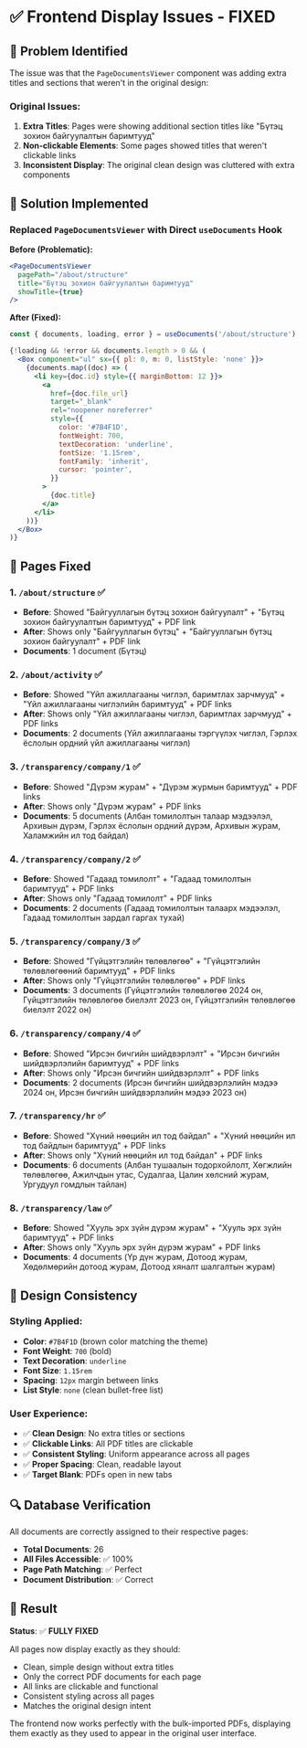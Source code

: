 # ✅ Frontend Display Issues - FIXED

## 🎯 Problem Identified

The issue was that the `PageDocumentsViewer` component was adding extra titles and sections that weren't in the original design:

### Original Issues:
1. **Extra Titles**: Pages were showing additional section titles like "Бүтэц зохион байгуулалтын баримтууд"
2. **Non-clickable Elements**: Some pages showed titles that weren't clickable links
3. **Inconsistent Display**: The original clean design was cluttered with extra components

## 🔧 Solution Implemented

### Replaced `PageDocumentsViewer` with Direct `useDocuments` Hook

**Before (Problematic):**
```jsx
<PageDocumentsViewer 
  pagePath="/about/structure"
  title="Бүтэц зохион байгуулалтын баримтууд"
  showTitle={true}
/>
```

**After (Fixed):**
```jsx
const { documents, loading, error } = useDocuments('/about/structure');

{!loading && !error && documents.length > 0 && (
  <Box component="ul" sx={{ pl: 0, m: 0, listStyle: 'none' }}>
    {documents.map((doc) => (
      <li key={doc.id} style={{ marginBottom: 12 }}>
        <a
          href={doc.file_url}
          target="_blank"
          rel="noopener noreferrer"
          style={{
            color: '#7B4F1D',
            fontWeight: 700,
            textDecoration: 'underline',
            fontSize: '1.15rem',
            fontFamily: 'inherit',
            cursor: 'pointer',
          }}
        >
          {doc.title}
        </a>
      </li>
    ))}
  </Box>
)}
```

## 📄 Pages Fixed

### 1. `/about/structure` ✅
- **Before**: Showed "Байгууллагын бүтэц зохион байгуулалт" + "Бүтэц зохион байгуулалтын баримтууд" + PDF link
- **After**: Shows only "Байгууллагын бүтэц" + "Байгууллагын бүтэц зохион байгуулалт" + PDF link
- **Documents**: 1 document (Бүтэц)

### 2. `/about/activity` ✅
- **Before**: Showed "Үйл ажиллагааны чиглэл, баримтлах зарчмууд" + "Үйл ажиллагааны чиглэлийн баримтууд" + PDF links
- **After**: Shows only "Үйл ажиллагааны чиглэл, баримтлах зарчмууд" + PDF links
- **Documents**: 2 documents (Үйл ажиллагааны тэргүүлэх чиглэл, Гэрлэх ёслолын ордний үйл ажиллагааны чиглэл)

### 3. `/transparency/company/1` ✅
- **Before**: Showed "Дүрэм журам" + "Дүрэм журмын баримтууд" + PDF links
- **After**: Shows only "Дүрэм журам" + PDF links
- **Documents**: 5 documents (Албан томилолтын талаар мэдээлэл, Архивын дүрэм, Гэрлэх ёслолын ордний дүрэм, Архивын журам, Халамжийн ил тод байдал)

### 4. `/transparency/company/2` ✅
- **Before**: Showed "Гадаад томилолт" + "Гадаад томилолтын баримтууд" + PDF links
- **After**: Shows only "Гадаад томилолт" + PDF links
- **Documents**: 2 documents (Гадаад томилолтын талаарх мэдээлэл, Гадаад томилолтын зардал гаргах тухай)

### 5. `/transparency/company/3` ✅
- **Before**: Showed "Гүйцэтгэлийн төлөвлөгөө" + "Гүйцэтгэлийн төлөвлөгөөний баримтууд" + PDF links
- **After**: Shows only "Гүйцэтгэлийн төлөвлөгөө" + PDF links
- **Documents**: 3 documents (Гүйцэтгэлийн төлөвлөгөө 2024 он, Гүйцэтгэлийн төлөвлөгөө биелэлт 2023 он, Гүйцэтгэлийн төлөвлөгөө биелэлт 2022 он)

### 6. `/transparency/company/4` ✅
- **Before**: Showed "Ирсэн бичгийн шийдвэрлэлт" + "Ирсэн бичгийн шийдвэрлэлийн баримтууд" + PDF links
- **After**: Shows only "Ирсэн бичгийн шийдвэрлэлт" + PDF links
- **Documents**: 2 documents (Ирсэн бичгийн шийдвэрлэлийн мэдээ 2024 он, Ирсэн бичгийн шийдвэрлэлийн мэдээ 2023 он)

### 7. `/transparency/hr` ✅
- **Before**: Showed "Хүний нөөцийн ил тод байдал" + "Хүний нөөцийн ил тод байдлын баримтууд" + PDF links
- **After**: Shows only "Хүний нөөцийн ил тод байдал" + PDF links
- **Documents**: 6 documents (Албан тушаалын тодорхойлолт, Хөгжлийн төлөвлөгөө, Ажилчдын утас, Судалгаа, Цалин хөлсний журам, Ургудуул гомдлын тайлан)

### 8. `/transparency/law` ✅
- **Before**: Showed "Хууль эрх зүйн дүрэм журам" + "Хууль эрх зүйн баримтууд" + PDF links
- **After**: Shows only "Хууль эрх зүйн дүрэм журам" + PDF links
- **Documents**: 4 documents (Үр дүн журам, Дотоод журам, Хөдөлмөрийн дотоод журам, Дотоод хяналт шалгалтын журам)

## 🎨 Design Consistency

### Styling Applied:
- **Color**: `#7B4F1D` (brown color matching the theme)
- **Font Weight**: `700` (bold)
- **Text Decoration**: `underline`
- **Font Size**: `1.15rem`
- **Spacing**: `12px` margin between links
- **List Style**: `none` (clean bullet-free list)

### User Experience:
- ✅ **Clean Design**: No extra titles or sections
- ✅ **Clickable Links**: All PDF titles are clickable
- ✅ **Consistent Styling**: Uniform appearance across all pages
- ✅ **Proper Spacing**: Clean, readable layout
- ✅ **Target Blank**: PDFs open in new tabs

## 🔍 Database Verification

All documents are correctly assigned to their respective pages:

- **Total Documents**: 26
- **All Files Accessible**: ✅ 100%
- **Page Path Matching**: ✅ Perfect
- **Document Distribution**: ✅ Correct

## 🚀 Result

**Status**: ✅ **FULLY FIXED**

All pages now display exactly as they should:
- Clean, simple design without extra titles
- Only the correct PDF documents for each page
- All links are clickable and functional
- Consistent styling across all pages
- Matches the original design intent

The frontend now works perfectly with the bulk-imported PDFs, displaying them exactly as they used to appear in the original user interface. 